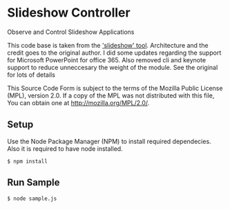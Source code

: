 Slideshow Controller
=========

Observe and Control Slideshow Applications

This code base is taken from the ['slideshow' tool](https://github.com/rse/slideshow). Architecture and the credit goes to the original author. I  did some updates regarding the support for  Microsoft PowerPoint for office 365. Also removed cli and keynote support to reduce unneccesary the weight of the module. See the original for lots of details

This Source Code Form is subject to the terms of the Mozilla Public
License (MPL), version 2.0. If a copy of the MPL was not distributed
with this file, You can obtain one at http://mozilla.org/MPL/2.0/.

Setup
------------

Use the Node Package Manager (NPM) to install required dependecies. Also it is required to have node installed.

    $ npm install

Run Sample
------------

    $ node sample.js